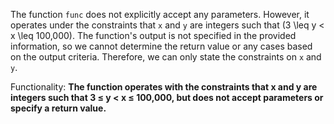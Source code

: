 The function `func` does not explicitly accept any parameters. However, it operates under the constraints that `x` and `y` are integers such that \(3 \leq y < x \leq 100,000\). The function's output is not specified in the provided information, so we cannot determine the return value or any cases based on the output criteria. Therefore, we can only state the constraints on `x` and `y`.

Functionality: **The function operates with the constraints that x and y are integers such that 3 ≤ y < x ≤ 100,000, but does not accept parameters or specify a return value.**